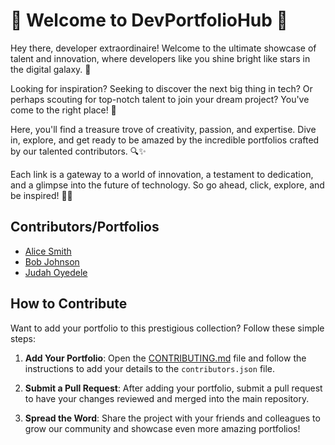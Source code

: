# 🌟 Welcome to DevPortfolioHub 🚀

Hey there, developer extraordinaire! Welcome to the ultimate showcase of talent and innovation, where developers like you shine bright like stars in the digital galaxy. 💫

Looking for inspiration? Seeking to discover the next big thing in tech? Or perhaps scouting for top-notch talent to join your dream project? You've come to the right place! 🎉

Here, you'll find a treasure trove of creativity, passion, and expertise. Dive in, explore, and get ready to be amazed by the incredible portfolios crafted by our talented contributors. 🔍✨

Each link is a gateway to a world of innovation, a testament to dedication, and a glimpse into the future of technology. So go ahead, click, explore, and be inspired! 💼💡

## Contributors/Portfolios

<!-- CONTRIBUTORS_START -->
- [Alice Smith](https://alicesmithportfolio.com)
- [Bob Johnson](https://bobjohnsonportfolio.com)
- [Judah Oyedele](http://judahoyedele.netlify.app)
<!-- CONTRIBUTORS_END -->


## How to Contribute

Want to add your portfolio to this prestigious collection? Follow these simple steps:

1. **Add Your Portfolio**: Open the [CONTRIBUTING.md](https://github.com/Asin-Junior-Honore/DevPortfolioHub/blob/main/CONTRIBUTING.md) file and follow the instructions to add your details to the `contributors.json` file.

2. **Submit a Pull Request**: After adding your portfolio, submit a pull request to have your changes reviewed and merged into the main repository.

3. **Spread the Word**: Share the project with your friends and colleagues to grow our community and showcase even more amazing portfolios!
